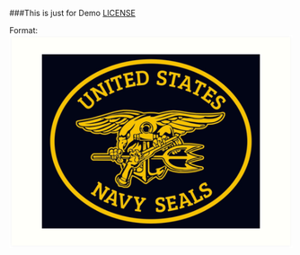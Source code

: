 ###This is just for Demo
[LICENSE](LICENSE)


Format: ![seals](src/lk/ijse/dep/powerWorldGyms/Assets/navySeals.png)
